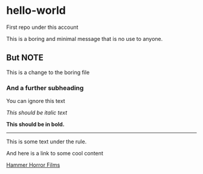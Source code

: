 # hello-world
First repo under this account

This is a boring and minimal message that is no use to anyone.

## But NOTE
This is a change to the boring file

### And a further subheading
You can ignore this text

*This should be italic text*

**This should be in bold.**

---

This is some text under the rule. 

And here is a link to some cool content 

[Hammer Horror Films](https://en.wikipedia.org/wiki/Hammer_filmography)
